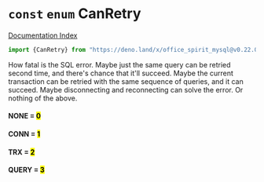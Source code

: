 # `const` `enum` CanRetry

[Documentation Index](../README.md)

```ts
import {CanRetry} from "https://deno.land/x/office_spirit_mysql@v0.22.0/mod.ts"
```

How fatal is the SQL error. Maybe just the same query can be retried second time, and there's chance that it'll succeed.
Maybe the current transaction can be retried with the same sequence of queries, and it can succeed.
Maybe disconnecting and reconnecting can solve the error.
Or nothing of the above.

#### NONE = <mark>0</mark>



#### CONN = <mark>1</mark>



#### TRX = <mark>2</mark>



#### QUERY = <mark>3</mark>



